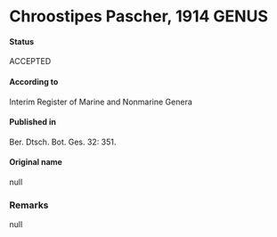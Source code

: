 # Chroostipes Pascher, 1914 GENUS

#### Status
ACCEPTED

#### According to
Interim Register of Marine and Nonmarine Genera

#### Published in
Ber. Dtsch. Bot. Ges. 32: 351.

#### Original name
null

### Remarks
null